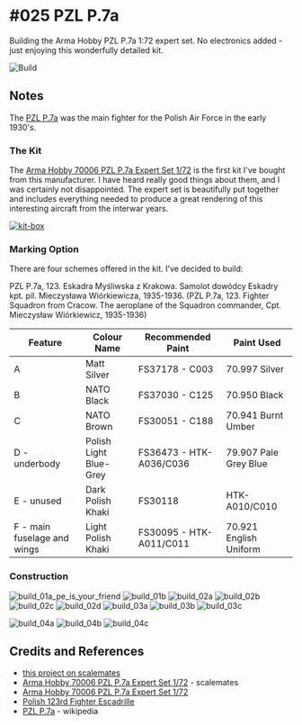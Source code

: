 # #025 PZL P.7a

Building the Arma Hobby PZL P.7a 1:72 expert set.  No electronics added - just enjoying this wonderfully detailed kit.

![Build](./assets/P7a_build.jpg?raw=true)

## Notes

The [PZL P.7a](https://en.wikipedia.org/wiki/PZL_P.7) was the main fighter for the Polish Air Force in the early 1930's.

### The Kit

The [Arma Hobby 70006 PZL P.7a Expert Set 1/72](https://www.armahobby.com/pzl-p-7a-expert-set.html)
is the first kit I've bought from this manufacturer. I have heard really good things about them,
and I was certainly not disappointed. The expert set is beautifully put together and includes everything needed
to produce a great rendering of this interesting aircraft from the interwar years.

[![kit-box](./assets/kit-box.jpg?raw=true)](https://www.armahobby.com/pzl-p-7a-expert-set.html)

### Marking Option

There are four schemes offered in the kit. I've decided to build:

PZL P.7a, 123. Eskadra Myśliwska z Krakowa. Samolot dowódcy Eskadry kpt. pil. Mieczysława Wiórkiewicza, 1935-1936.
(PZL P.7a, 123. Fighter Squadron from Cracow. The aeroplane of the Squadron commander, Cpt.  Mieczysław Wiórkiewicz, 1935-1936)

| Feature                     | Colour Name            | Recommended Paint       | Paint Used |
|-----------------------------|------------------------|-------------------------|------------|
| A                           | Matt Silver            | FS37178 - C003          | 70.997 Silver |
| B                           | NATO Black             | FS37030 - C125          | 70.950 Black |
| C                           | NATO Brown             | FS30051 - C188          | 70.941 Burnt Umber |
| D - underbody               | Polish Light Blue-Grey | FS36473 - HTK-A036/C036 | 79.907 Pale Grey Blue  |
| E - unused                  | Dark Polish Khaki      | FS30118 | HTK-A010/C010 | 70.873 US Field Drab |
| F - main fuselage and wings | Light Polish Khaki     | FS30095 - HTK-A011/C011 | 70.921 English Uniform |

### Construction

![build_01a_pe_is_your_friend](./assets/build_01a_pe_is_your_friend.jpg?raw=true)
![build_01b](./assets/build_01b.jpg?raw=true)
![build_02a](./assets/build_02a.jpg?raw=true)
![build_02b](./assets/build_02b.jpg?raw=true)
![build_02c](./assets/build_02c.jpg?raw=true)
![build_02d](./assets/build_02d.jpg?raw=true)
![build_03a](./assets/build_03a.jpg?raw=true)
![build_03b](./assets/build_03b.jpg?raw=true)
![build_03c](./assets/build_03c.jpg?raw=true)

![build_04a](./assets/build_04a.jpg?raw=true)
![build_04b](./assets/build_04b.jpg?raw=true)
![build_04c](./assets/build_04c.jpg?raw=true)

## Credits and References

* [this project on scalemates](https://www.scalemates.com/profiles/mate.php?id=74137&p=projects&project=107741)
* [Arma Hobby 70006 PZL P.7a Expert Set 1/72](https://www.scalemates.com/kits/arma-hobby-70006-pzl-p7a--1026288) - scalemates
* [Arma Hobby 70006 PZL P.7a Expert Set 1/72](https://www.armahobby.com/pzl-p-7a-expert-set.html)
* [Polish 123rd Fighter Escadrille](https://en.wikipedia.org/wiki/Polish_123rd_Fighter_Escadrille)
* [PZL P.7a](https://en.wikipedia.org/wiki/PZL_P.7) - wikipedia
